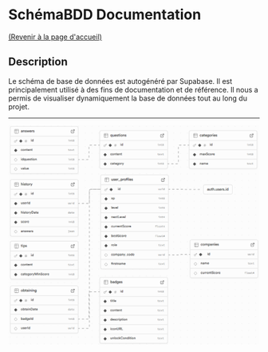 # SchémaBDD Documentation
[(Revenir à la page d'accueil)](../README.md)



## Description

Le schéma de base de données est autogénéré par Supabase. Il est principalement utilisé à des fins de documentation et de référence.
Il nous a permis de visualiser dynamiquement la base de données tout au long du projet.

---
![SchemaBDD](/documentation/images/schemabdd.png)

